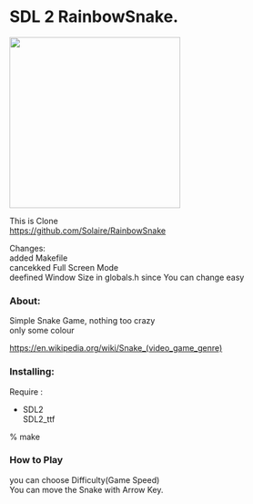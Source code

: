 SDL 2 RainbowSnake.
===============

<image src="https://raw.githubusercontent.com/ohwada/MAC_cpp_Samples/master/SDL2/snake/screenshots/snake_game_640x480.png" width="300" /> <br/>

This is Clone <br/>
https://github.com/Solaire/RainbowSnake <br/>

Changes: <br/>
added Makefile <br/>
cancekked Full Screen Mode <br/>
deefined Window Size in globals.h since You can change easy

### About: <br/>
Simple Snake Game, nothing too crazy <br/>
only some colour <br/>

https://en.wikipedia.org/wiki/Snake_(video_game_genre) <br/>

### Installing:
Require : <br/>
- SDL2 <br/>
SDL2_ttf <br/>

% make <br/>

### How to Play
you can choose Difficulty(Game Speed) <br/>
You can move the Snake with Arrow Key.<br/>

